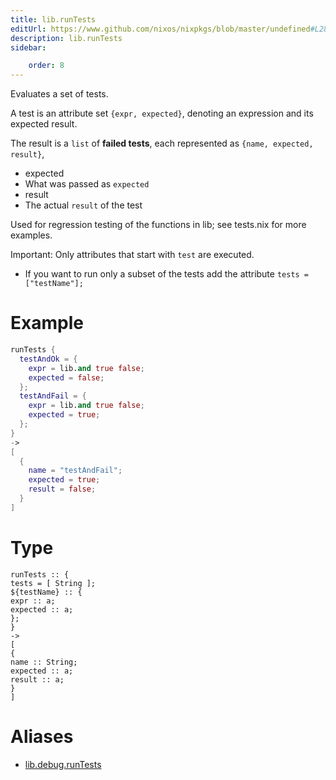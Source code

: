 ```yaml
---
title: lib.runTests
editUrl: https://www.github.com/nixos/nixpkgs/blob/master/undefined#L289C5
description: lib.runTests
sidebar:

    order: 8
---
```


Evaluates a set of tests.

A test is an attribute set `{expr, expected}`,
denoting an expression and its expected result.

The result is a `list` of __failed tests__, each represented as
`{name, expected, result}`,

- expected
- What was passed as `expected`
- result
- The actual `result` of the test

Used for regression testing of the functions in lib; see
tests.nix for more examples.

Important: Only attributes that start with `test` are executed.

- If you want to run only a subset of the tests add the attribute `tests = ["testName"];`

# Example

```nix
runTests {
  testAndOk = {
    expr = lib.and true false;
    expected = false;
  };
  testAndFail = {
    expr = lib.and true false;
    expected = true;
  };
}
->
[
  {
    name = "testAndFail";
    expected = true;
    result = false;
  }
]
```

# Type

```
runTests :: {
tests = [ String ];
${testName} :: {
expr :: a;
expected :: a;
};
}
->
[
{
name :: String;
expected :: a;
result :: a;
}
]
```


# Aliases

- [lib.debug.runTests](/nix-doc-comments/reference/lib/debug/lib-debug-runtests)


